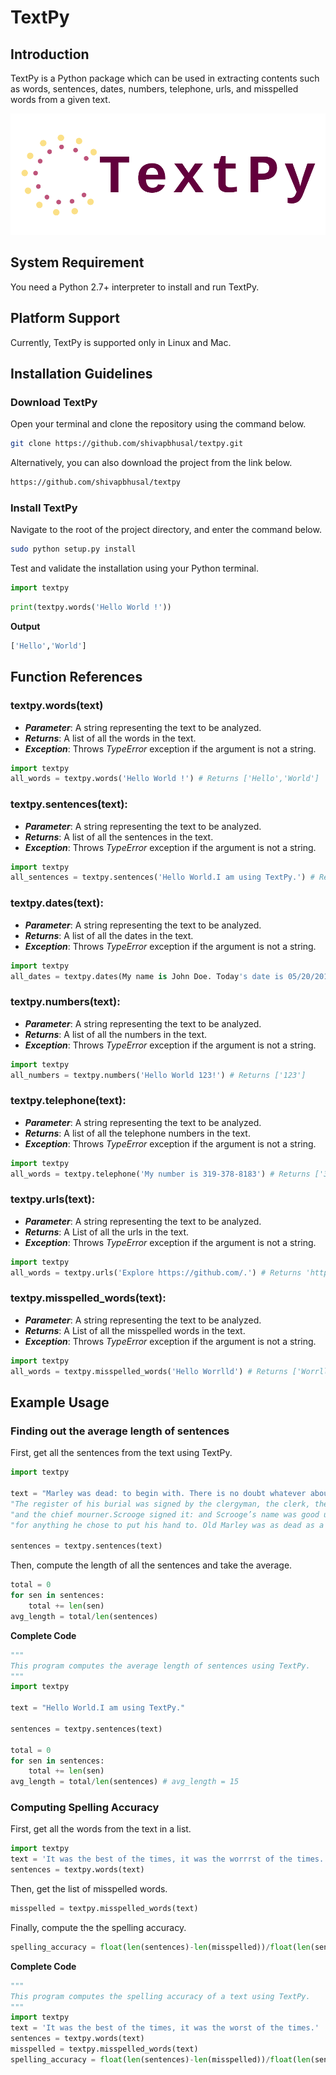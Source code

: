 # TextPy
## Introduction
TextPy is a Python package which can be used in extracting contents such as words, sentences, dates, numbers, telephone,
urls, and misspelled words from a given text. 
 
![alt text](docs/images/logo_transparent.png "Logo Title Text 1")

## System Requirement
You need a Python 2.7+ interpreter to install and run TextPy.

## Platform Support
Currently, TextPy is supported only in Linux and Mac.

## Installation Guidelines
### Download TextPy
Open your terminal and clone the repository using the command below.
```Bash
git clone https://github.com/shivapbhusal/textpy.git
```

Alternatively, you can also download the project from the link below.
```Bash
https://github.com/shivapbhusal/textpy
```

### Install TextPy
Navigate to the root of the project directory, and enter the command below.
```Bash
sudo python setup.py install
```

Test and validate the installation using your Python terminal.

```python
import textpy
```

```python
print(textpy.words('Hello World !'))
```

**Output**
```Bash
['Hello','World']
```

## Function References
### textpy.words(text)
* ***Parameter***: A string representing the text to be analyzed.
* ***Returns***: A list of all the words in the text.
* ***Exception***: Throws *TypeError* exception if the argument is not a string.

```python
import textpy
all_words = textpy.words('Hello World !') # Returns ['Hello','World']
```

### textpy.sentences(text):
* ***Parameter***: A string representing the text to be analyzed.
* ***Returns***: A list of all the sentences in the text.
* ***Exception***: Throws *TypeError* exception if the argument is not a string.

```python
import textpy
all_sentences = textpy.sentences('Hello World.I am using TextPy.') # Returns ['Hello World.','I am using TextPy.']
```

### textpy.dates(text):
* ***Parameter***: A string representing the text to be analyzed.
* ***Returns***: A list of all the dates in the text.
* ***Exception***: Throws *TypeError* exception if the argument is not a string.

```python
import textpy
all_dates = textpy.dates(My name is John Doe. Today's date is 05/20/2019') # Returns ['05/20/2019']
```

### textpy.numbers(text):
* ***Parameter***: A string representing the text to be analyzed.
* ***Returns***: A list of all the numbers in the text.
* ***Exception***: Throws *TypeError* exception if the argument is not a string.

```python
import textpy
all_numbers = textpy.numbers('Hello World 123!') # Returns ['123']
```

### textpy.telephone(text):
* ***Parameter***: A string representing the text to be analyzed.
* ***Returns***: A list of all the telephone numbers in the text.
* ***Exception***: Throws *TypeError* exception if the argument is not a string.

```python
import textpy
all_words = textpy.telephone('My number is 319-378-8183') # Returns ['319-378-8183']
```

### textpy.urls(text):
* ***Parameter***: A string representing the text to be analyzed.
* ***Returns***: A List of all the urls in the text.
* ***Exception***: Throws *TypeError* exception if the argument is not a string.

```python
import textpy
all_words = textpy.urls('Explore https://github.com/.') # Returns 'https://github.com/'
```

### textpy.misspelled_words(text):
* ***Parameter***: A string representing the text to be analyzed.
* ***Returns***: A List of all the misspelled words in the text.
* ***Exception***: Throws *TypeError* exception if the argument is not a string.

```python
import textpy
all_words = textpy.misspelled_words('Hello Worrlld') # Returns ['Worrlld']
```

## Example Usage
### Finding out the average length of sentences
First, get all the sentences from the text using TextPy. 
```python
import textpy

text = "Marley was dead: to begin with. There is no doubt whatever about that."\ 
"The register of his burial was signed by the clergyman, the clerk, the undertaker,"\ 
"and the chief mourner.Scrooge signed it: and Scrooge’s name was good upon ’Change,"\ 
"for anything he chose to put his hand to. Old Marley was as dead as a door-nail." #Borrowed from A Chrismas Carrol

sentences = textpy.sentences(text)
```

Then, compute the length of all the sentences and take the average.
```python
total = 0
for sen in sentences:
	total += len(sen)
avg_length = total/len(sentences)
```

**Complete Code**
```python
"""
This program computes the average length of sentences using TextPy.
"""
import textpy

text = "Hello World.I am using TextPy."

sentences = textpy.sentences(text)

total = 0
for sen in sentences:
	total += len(sen)
avg_length = total/len(sentences) # avg_length = 15

```

### Computing Spelling Accuracy
First, get all the words from the text in a list.
```python
import textpy
text = 'It was the best of the times, it was the worrrst of the times.'
sentences = textpy.words(text)
```

Then, get the list of misspelled words.
```python
misspelled = textpy.misspelled_words(text)
```

Finally, compute the the spelling accuracy.
```python
spelling_accuracy = float(len(sentences)-len(misspelled))/float(len(sentences))
```

**Complete Code**
```python
"""
This program computes the spelling accuracy of a text using TextPy.
"""
import textpy
text = 'It was the best of the times, it was the worst of the times.'
sentences = textpy.words(text) 
misspelled = textpy.misspelled_words(text)
spelling_accuracy = float(len(sentences)-len(misspelled))/float(len(sentences)) # spelling_accuracy = 0.928

```











